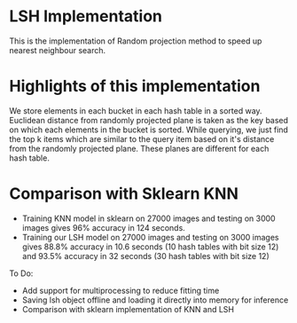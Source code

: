 # LSH Implementation
This is the implementation of Random projection method to speed up 
nearest neighbour search. 

# Highlights of this implementation
We store elements in each bucket in each hash table in a sorted way.
Euclidean distance from randomly projected plane is taken as the key
based on which each elements in the bucket is sorted. 
While querying, we just find the top k items which are similar to
the query item based on it's distance from the randomly projected plane.
These planes are different for each hash table.

# Comparison with Sklearn KNN
- Training KNN model in sklearn on 27000 images and testing on 3000 images
gives 96% accuracy in 124 seconds.
- Training our LSH model on 27000 images and testing on 3000 images
gives 88.8% accuracy in 10.6 seconds (10 hash tables with bit size 12)
 and 93.5% accuracy in 32 seconds (30 hash tables with bit size 12)

To Do:
- Add support for multiprocessing to reduce fitting time
- Saving lsh object offline and loading it directly into memory for inference
- Comparison with sklearn implementation of KNN and LSH

 